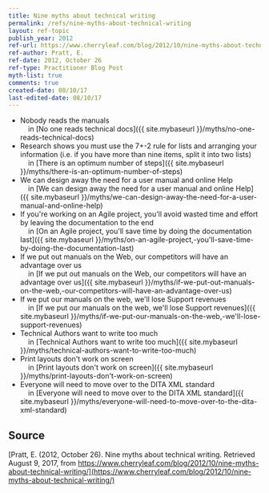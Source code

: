 ```yaml
---
title: Nine myths about technical writing
permalink: /refs/nine-myths-about-technical-writing
layout: ref-topic
publish_year: 2012
ref-url: https://www.cherryleaf.com/blog/2012/10/nine-myths-about-technical-writing/
ref-author: Pratt, E.
ref-date: 2012, October 26
ref-type: Practitioner Blog Post
myth-list: true
comments: true
created-date: 08/10/17
last-edited-date: 08/10/17
---
```


* Nobody reads the manuals<br />&nbsp;&nbsp;&nbsp;&nbsp;in [No one reads technical docs]({{ site.mybaseurl }}/myths/no-one-reads-technical-docs)
* Research shows you must use the 7+-2 rule for lists and arranging your information (i.e. if you have more than nine items, split it into two lists)<br />&nbsp;&nbsp;&nbsp;&nbsp;in [There is an optimum number of steps]({{ site.mybaseurl }}/myths/there-is-an-optimum-number-of-steps)
* We can design away the need for a user manual and online Help<br />&nbsp;&nbsp;&nbsp;&nbsp;in [We can design away the need for a user manual and online Help]({{ site.mybaseurl }}/myths/we-can-design-away-the-need-for-a-user-manual-and-online-help)
* If you're working on an Agile project, you'll avoid wasted time and effort by leaving the documentation to the end<br />&nbsp;&nbsp;&nbsp;&nbsp;in [On an Agile project, you'll save time by doing the documentation last]({{ site.mybaseurl }}/myths/on-an-agile-project,-you'll-save-time-by-doing-the-documentation-last)
* If we put out manuals on the Web, our competitors will have an advantage over us<br />&nbsp;&nbsp;&nbsp;&nbsp;in [If we put out manuals on the Web, our competitors will have an advantage over us]({{ site.mybaseurl }}/myths/if-we-put-out-manuals-on-the-web,-our-competitors-will-have-an-advantage-over-us)
* If we put our manuals on the web, we'll lose Support revenues<br />&nbsp;&nbsp;&nbsp;&nbsp;in [If we put our manuals on the web, we'll lose Support revenues]({{ site.mybaseurl }}/myths/if-we-put-our-manuals-on-the-web,-we'll-lose-support-revenues)
* Technical Authors want to write too much<br />&nbsp;&nbsp;&nbsp;&nbsp;in [Technical Authors want to write too much]({{ site.mybaseurl }}/myths/technical-authors-want-to-write-too-much)
* Print layouts don't work on screen<br />&nbsp;&nbsp;&nbsp;&nbsp;in [Print layouts don't work on screen]({{ site.mybaseurl }}/myths/print-layouts-don't-work-on-screen)
* Everyone will need to move over to the DITA XML standard<br />&nbsp;&nbsp;&nbsp;&nbsp;in [Everyone will need to move over to the DITA XML standard]({{ site.mybaseurl }}/myths/everyone-will-need-to-move-over-to-the-dita-xml-standard)

## Source

[Pratt, E. (2012, October 26). Nine myths about technical writing. Retrieved August 9, 2017, from https://www.cherryleaf.com/blog/2012/10/nine-myths-about-technical-writing/](https://www.cherryleaf.com/blog/2012/10/nine-myths-about-technical-writing/)
